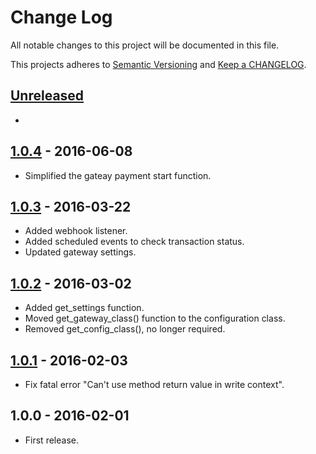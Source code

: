 # Change Log

All notable changes to this project will be documented in this file.

This projects adheres to [Semantic Versioning](http://semver.org/) and [Keep a CHANGELOG](http://keepachangelog.com/).

## [Unreleased][unreleased]
-

## [1.0.4] - 2016-06-08
- Simplified the gateay payment start function.

## [1.0.3] - 2016-03-22
- Added webhook listener.
- Added scheduled events to check transaction status.
- Updated gateway settings.

## [1.0.2] - 2016-03-02
- Added get_settings function.
- Moved get_gateway_class() function to the configuration class.
- Removed get_config_class(), no longer required.

## [1.0.1] - 2016-02-03
- Fix fatal error "Can't use method return value in write context".

## 1.0.0 - 	2016-02-01
- First release.

[unreleased]: https://github.com/wp-pay-gateways/ing-kassa-compleet/compare/1.0.4...HEAD
[1.0.4]: https://github.com/wp-pay-gateways/ing-kassa-compleet/compare/1.0.3...1.0.4
[1.0.3]: https://github.com/wp-pay-gateways/ing-kassa-compleet/compare/1.0.2...1.0.3
[1.0.2]: https://github.com/wp-pay-gateways/ing-kassa-compleet/compare/1.0.1...1.0.2
[1.0.1]: https://github.com/wp-pay-gateways/ing-kassa-compleet/compare/1.0.0...1.0.1
